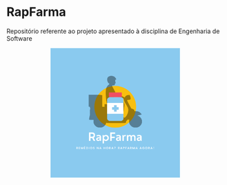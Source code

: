 # RapFarma
Repositório referente ao projeto apresentado à disciplina de Engenharia de Software 

<p align="center">
  <img width="300" height="300" src="https://github.com/biaduque/RapFarma/blob/master/1.%20Apresenta%C3%A7%C3%A3o/Home/1.png?raw=true">
</p>
